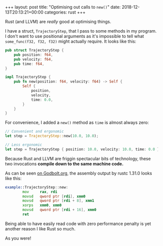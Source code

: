 +++
layout: post
title:  "Optimising out calls to `new()`"
date:   2018-12-13T20:13:21+00:00
categories: rust
+++

Rust (and LLVM) are _really_ good at optimising things.

I have a struct, `TrajectoryStep`, that I pass to some methods in my program. I don't want to use
positional arguments as it's impossible to tell what `some_func(f32, f32, f32)` might actually
require. It looks like this:

```rust
pub struct TrajectoryStep {
    pub position: f64,
    pub velocity: f64,
    pub time: f64,
}

impl TrajectoryStep {
    pub fn new(position: f64, velocity: f64) -> Self {
        Self {
            position,
            velocity,
            time: 0.0,
        }
    }
}
```

For convenience, I added a `new()` method as `time` is almost always zero:

```rust
// Convenient and ergonomic
let step = TrajectoryStep::new(10.0, 10.0);

// Less ergonomic
let step = TrajectoryStep { position: 10.0, velocity: 10.0, time: 0.0 };
```

Because Rust and LLVM are friggin spectacular bits of technology, these two invocations **compile
down to the same machine code.**

As can be seen [on Godbolt.org](https://godbolt.org/z/8-TxTR), the assembly output by rustc 1.31.0
looks like this:

```asm
example::TrajectoryStep::new:
        mov     rax, rdi
        movsd   qword ptr [rdi], xmm0
        movsd   qword ptr [rdi + 8], xmm1
        xorps   xmm0, xmm0
        movsd   qword ptr [rdi + 16], xmm0
        ret
```

Being able to have easily read code with zero performance penalty is yet another reason I like Rust
so much.

As you were!
